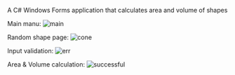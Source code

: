 A C# Windows Forms application that calculates area and volume of shapes

Main manu:
![main](https://github.com/Ivaylo2201/GeometryUI/assets/120925473/632c9078-d7dd-4a77-a962-637aa947110b)

Random shape page:
![cone](https://github.com/Ivaylo2201/GeometryUI/assets/120925473/a2bbe90d-dcd3-42ad-b630-7330d4632146)

Input validation:
![err](https://github.com/Ivaylo2201/GeometryUI/assets/120925473/df69c36e-45c5-4752-bf9d-5c660b4b4e1e)

Area & Volume calculation:
![successful](https://github.com/Ivaylo2201/GeometryUI/assets/120925473/79f35972-17de-4dc5-8039-b1d22e582cd9)
